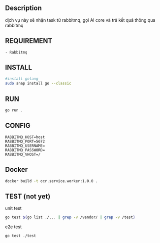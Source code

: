 ## Description
dịch vụ này sẽ nhận task từ rabbitmq, gọi AI core và trả kết quả thông qua rabbitmq 

## REQUIREMENT
```
- Rabbitmq
```

## INSTALL
```bash
#install golang
sudo snap install go --classic
```

## RUN
```bash
go run .
```

## CONFIG
```.env
RABBITMQ_HOST=host
RABBITMQ_PORT=5672
RABBITMQ_USERNAME=
RABBITMQ_PASSWORD=
RABBITMQ_VHOST=/
```

## Docker
```bash
docker build -t ocr.service.worker:1.0.0 .
```

## TEST (not yet)
unit test
```bash
go test $(go list ./... | grep -v /vendor/ | grep -v /test)
```
e2e test
```bash
go test ./test
```